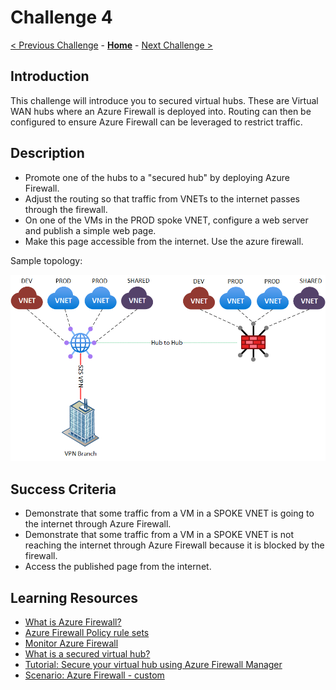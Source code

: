 # Challenge 4

[< Previous Challenge](./03_isolated_vnets.md) - **[Home](../README.md)** - [Next Challenge >](./05_secured_publishing.md)

## Introduction

This challenge will introduce you to secured virtual hubs. These are Virtual WAN hubs where an Azure Firewall is deployed into. Routing can then be configured to ensure Azure Firewall can be leveraged to restrict traffic.

## Description

* Promote one of the hubs to a "secured hub" by deploying Azure Firewall.
* Adjust the routing so that traffic from VNETs to the internet passes through the firewall.
* On one of the VMs in the PROD spoke VNET, configure a web server and publish a simple web page.
* Make this page accessible from the internet. Use the azure firewall.

Sample topology:

![topology](./images/vwan04.png)

## Success Criteria

* Demonstrate that some traffic from a VM in a SPOKE VNET is going to the internet through Azure Firewall.
* Demonstrate that some traffic from a VM in a SPOKE VNET is not reaching the internet through Azure Firewall because it is blocked by the firewall.
* Access the published page from the internet.

## Learning Resources

* [What is Azure Firewall?](https://learn.microsoft.com/en-us/azure/firewall/overview)
* [Azure Firewall Policy rule sets](https://learn.microsoft.com/en-us/azure/firewall/policy-rule-sets)
* [Monitor Azure Firewall](https://learn.microsoft.com/en-us/azure/firewall/monitor-firewall)
* [What is a secured virtual hub?](https://learn.microsoft.com/en-us/azure/firewall-manager/secured-virtual-hub)
* [Tutorial: Secure your virtual hub using Azure Firewall Manager](https://learn.microsoft.com/en-us/azure/firewall-manager/secure-cloud-network)
* [Scenario: Azure Firewall - custom](https://docs.microsoft.com/azure/virtual-wan/scenario-route-between-vnets-firewall)